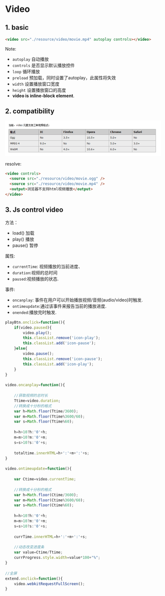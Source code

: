 # Video

## 1. basic

```html
<video src="./resource/video/movie.mp4" autoplay controls></video>
```

Note:

- `autoplay` 自动播放
- `controls` 是否显示默认播放控件
- `loop` 循环播放
- `preload` 预加载，同时设置了autoplay，此属性将失效
- `width` 设置播放窗口宽度
- `height` 设置播放窗口的高度
- **video is inline-block element**.

## 2. compatibility

![audio compatibility](./images/videoCompatibility.png)

resolve:

```html
<video controls>
  <source src="./resource/video/movie.ogg" />
  <source src="./resource/video/movie.mp4" />
  <output>浏览器不支持html视频播放</output>
</video>
```

## 3. Js control video

方法：

- load() 加载
- play() 播放
- pause() 暂停

属性:

- `currentTime`: 视频播放的当前进度、
- `duration`:视频的总时间
- `paused`:视频播放的状态.

事件:

- `oncanplay`: 事件在用户可以开始播放视频/音频(audio/video)时触发.
- `ontimeupdate`:通过该事件来报告当前的播放进度.
- `onended`:播放完时触发.

```js
playBtn.onclick=function(){
    if(video.paused){
        video.play();
        this.classList.remove('icon-play');
        this.classList.add('icon-pause');
    }else{
        video.pause();
        this.classList.remove('icon-pause');
        this.classList.add('icon-play');
    }
}

video.oncanplay=function(){

    //获取视频的总时长
    Ttime=video.duration;
    //转换成十分秒的格式
    var h=Math.floor(Ttime/3600);
    var m=Math.floor(Ttime%3600/60);
    var s=Math.floor(Ttime%60);

    h=h>10?h:'0'+h;
    m=m>10?m:'0'+m;
    s=s>10?s:'0'+s;

    totaltime.innerHTML=h+':'+m+':'+s;
}

video.ontimeupdate=function(){

    var Ctime=video.currentTime;

    //转换成十分秒的格式
    var h=Math.floor(Ctime/3600);
    var m=Math.floor(Ctime%3600/60);
    var s=Math.floor(Ctime%60);

    h=h>10?h:'0'+h;
    m=m>10?m:'0'+m;
    s=s>10?s:'0'+s;

    currTime.innerHTML=h+':'+m+':'+s;

    //动态改变进度条
    var value=Ctime/Ttime;
    currProgress.style.width=value*100+"%";
}

//全屏
extend.onclick=function(){
    video.webkitRequestFullScreen();
}
```